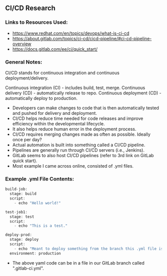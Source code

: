 ## CI/CD Research


### Links to Resources Used:
- https://www.redhat.com/en/topics/devops/what-is-ci-cd 
- https://about.gitlab.com/topics/ci-cd/cicd-pipeline/#ci-cd-pipeline-overview 
- https://docs.gitlab.com/ee/ci/quick_start/ 


### General Notes:
CI/CD stands for continuous integration and continuous deployment/delivery.

Continuous integration (CI) - includes build, test, merge.
Continuous delivery (CD) - automatically release to repo.
Continuous deployment (CD) - automatically deploy to production.

- Developers can make changes to code that is then automatically tested and pushed for delivery and deployment. 
- CI/CD helps reduce time needed for code releases and improve efficiency within the developmental lifecycle. 
- It also helps reduce human error in the deployment process.
- CI/CD requires merging changes made as often as possible. Ideally once per day?
- Actual automation is built into something called a CI/CD pipeline.
- Pipelines are generally run through CI/CD servers (i.e., Jenkins).
- GitLab seems to also host CI/CD pipelines (refer to 3rd link on GitLab quick start).
- Most example I came across online, consisted of .yml files. 


### Example .yml File Contents:
```c
build-job:
  stage: build
  script:
    - echo "Hello world!"

test-job1:
  stage: test
  script:
    - echo "This is a test."

deploy-prod:
  stage: deploy
  script:
    - echo "Meant to deploy something from the branch this .yml file is in."
  environment: production

```
- The above yaml code can be in a file in our GitLab branch called ".gitlab-ci.yml". 



